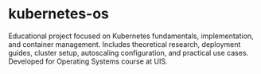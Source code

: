 # kubernetes-os
Educational project focused on Kubernetes fundamentals, implementation, and container management. Includes theoretical research, deployment guides, cluster setup, autoscaling configuration, and practical use cases. Developed for Operating Systems course at UIS.
